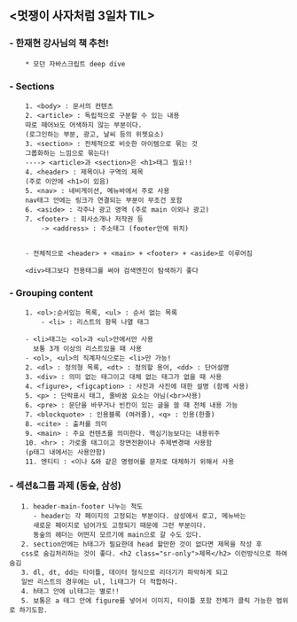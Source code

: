 ## <멋쟁이 사자처럼 3일차 TIL>

### - 한재현 강사님의 책 추천!
        * 모던 자바스크립트 deep dive
       

### - Sections
        1. <body> : 문서의 컨텐츠
        2. <article> : 독립적으로 구분할 수 있는 내용
        따로 떼어놔도 어색하지 않는 부분이다.
        (로그인하는 부분, 광고, 날씨 등의 위젯요소)
        3. <section> : 전체적으로 비슷한 아이템으로 묶는 것
        그룹화하는 느낌으로 묶는다!
        ----> <article>과 <section>은 <h1>태그 필요!!
        4. <header> : 제목이나 구역의 제목 
        (주로 이안에 <h1>이 있음)
        5. <nav> : 네비게이션, 메뉴바에서 주로 사용
        nav태그 안에는 링크가 연결되는 부분이 무조건 포함
        6. <aside> : 각주나 광고 영역 (주로 main 이외나 광고)
        7. <footer> : 회사소개나 저작권 등
            -> <address> : 주소태그 (footer안에 위치)
            
            
        - 전체적으로 <header> + <main> + <footer> + <aside>로 이루어짐
        
        <div>태그보다 전용태그를 써야 검색엔진이 탐색하기 좋다
       
### - Grouping content
        1. <ol>:순서있는 목록, <ul> : 순서 없는 목록
            - <li> : 리스트의 항목 나열 태그
        
        - <li>태그는 <ol>과 <ul>안에서만 사용
          보통 3개 이상의 리스트있을 때 사용
        - <ol>, <ul>의 직계자식으로는 <li>만 가능!
        2. <dl> : 정의형 목록, <dt> : 정의할 용어, <dd> : 단어설명
        3. <div> : 의미 없는 태그이고 대체 없는 태그가 없을 때 사용
        4. <figure>, <figcaption> : 사진과 사진에 대한 설명 (함께 사용)
        5. <p> : 단락표시 태그, 줄바꿈 요소는 아님(<br>사용)
        6. <pre> : 문단을 바꾸거나 빈칸이 있는 글을 쓸 때 전체 내용 가능
        7. <blockquote> : 인용블록 (여러줄), <q> : 인용(한줄)
        8. <cite> : 출처를 의미
        9. <main> : 주요 컨텐츠를 의미한다. 핵심기능보다는 내용위주
        10. <hr> : 가로줄 태그이고 장면전환이나 주제변경때 사용함
        (p태그 내에서는 사용안함)
        11. 엔티티 : <이나 &와 같은 명령어를 문자로 대체하기 위해서 사용
        
        
 ### - 섹션&그룹 과제 (동숲, 삼성)
       1. header-main-footer 나누는 척도
          - header는 각 페이지의 고정되는 부분이다. 삼성에서 로고, 메뉴바는
          새로운 페이지로 넘어가도 고정되기 때문에 그런 부분이다.
          동숲의 헤더는 어떤지 모르기에 main으로 갈 수도 있다.
       2. section안에는 h태그가 필요한데 head 할만한 것이 없다면 제목을 작성 후
       css로 숨김처리하는 것이 좋다. <h2 class="sr-only">제목</h2> 이런방식으로 하여 숨김
       3. dl, dt, dd는 타이틀, 데이터 형식으로 리더기가 파악하게 되고
       일반 리스트의 경우에는 ul, li태그가 더 적합하다.
       4. h태그 안에 ul태그는 별로!!
       5. 보통은 a 태그 안에 figure를 넣어서 이미지, 타이틀 포함 전체가 클릭 가능한 범위로 하기도함.
       
